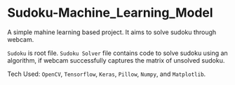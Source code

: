 # Sudoku-Machine_Learning_Model
A simple mahine learning based project. It aims to solve sudoku through webcam.

`Sudoku` is root file.
`Sudoku Solver` file contains code to solve sudoku using an algorithm, if webcam successfully captures the matrix of unsolved sudoku.

Tech Used: `OpenCV`, `Tensorflow`, `Keras`, `Pillow`, `Numpy`, and `Matplotlib`.
